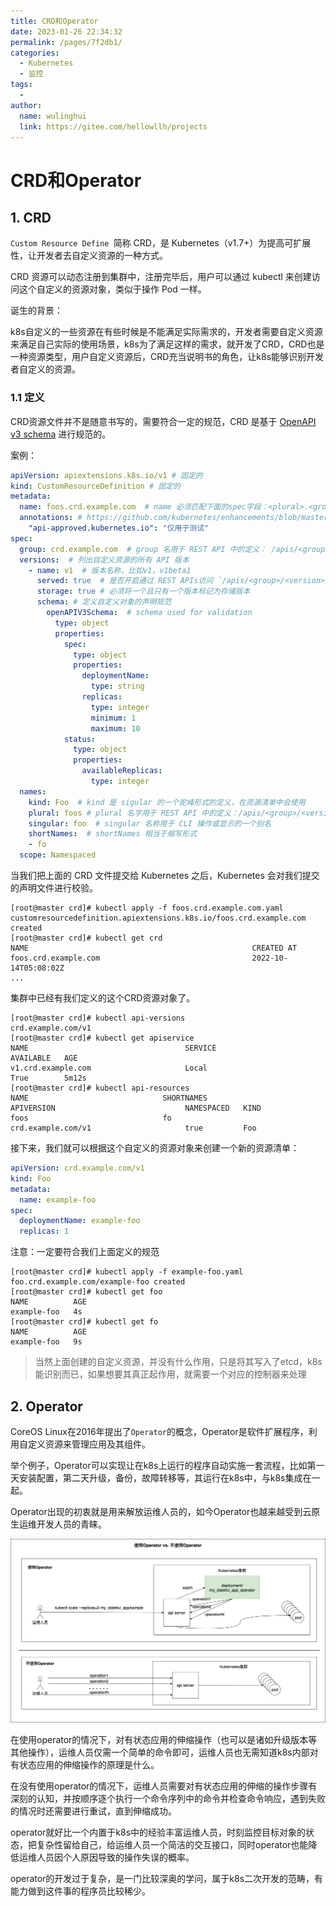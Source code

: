```yaml
---
title: CRD和Operator
date: 2023-01-26 22:34:32
permalink: /pages/7f2db1/
categories:
  - Kubernetes
  - 监控
tags:
  - 
author: 
  name: wulinghui
  link: https://gitee.com/hellowllh/projects
---
```

# CRD和Operator

## 1. CRD

`Custom Resource Define `简称 CRD，是 Kubernetes（v1.7+）为提高可扩展性，让开发者去自定义资源的一种方式。

CRD 资源可以动态注册到集群中，注册完毕后，用户可以通过 kubectl 来创建访问这个自定义的资源对象，类似于操作 Pod 一样。

诞生的背景：

k8s自定义的一些资源在有些时候是不能满足实际需求的，开发者需要自定义资源来满足自己实际的使用场景，k8s为了满足这样的需求，就开发了CRD，CRD也是一种资源类型，用户自定义资源后，CRD充当说明书的角色，让k8s能够识别开发者自定义的资源。

### 1.1 定义

CRD资源文件并不是随意书写的，需要符合一定的规范，CRD 是基于 [OpenAPI v3 schema](https://github.com/OAI/OpenAPI-Specification/blob/master/versions/3.0.0.md#schemaObject) 进行规范的。

案例：

~~~yaml
apiVersion: apiextensions.k8s.io/v1 # 固定的
kind: CustomResourceDefinition # 固定的
metadata:
  name: foos.crd.example.com  # name 必须匹配下面的spec字段：<plural>.<group>  
  annotations: # https://github.com/kubernetes/enhancements/blob/master/keps/sig-api-machinery/2337-k8s.io-group-protection/README.md
    "api-approved.kubernetes.io": "仅用于测试"
spec:
  group: crd.example.com  # group 名用于 REST API 中的定义： /apis/<group>/<version>
  versions:  # 列出自定义资源的所有 API 版本
    - name: v1  # 版本名称，比如v1，v1beta1
      served: true  # 是否开启通过 REST APIs访问 `/apis/<group>/<version>/...`
      storage: true # 必须将一个且只有一个版本标记为存储版本
      schema: # 定义自定义对象的声明规范
        openAPIV3Schema:  # schema used for validation
          type: object
          properties:
            spec:
              type: object
              properties:
                deploymentName:
                  type: string
                replicas:
                  type: integer
                  minimum: 1
                  maximum: 10
            status:
              type: object
              properties:
                availableReplicas:
                  type: integer
  names:
    kind: Foo  # kind 是 sigular 的一个驼峰形式的定义，在资源清单中会使用
    plural: foos # plural 名字用于 REST API 中的定义：/apis/<group>/<version>/<plural> 
    singular: foo  # singular 名称用于 CLI 操作或显示的一个别名   
    shortNames:  # shortNames 相当于缩写形式    
    - fo
  scope: Namespaced

~~~

当我们把上面的 CRD 文件提交给 Kubernetes 之后，Kubernetes 会对我们提交的声明文件进行校验。

~~~shell
[root@master crd]# kubectl apply -f foos.crd.example.com.yaml 
customresourcedefinition.apiextensions.k8s.io/foos.crd.example.com created
[root@master crd]# kubectl get crd 
NAME                                                  CREATED AT
foos.crd.example.com                                  2022-10-14T05:08:02Z
...
~~~

集群中已经有我们定义的这个CRD资源对象了。

~~~shell
[root@master crd]# kubectl api-versions
crd.example.com/v1
[root@master crd]# kubectl get apiservice
NAME                                   SERVICE                       AVAILABLE   AGE
v1.crd.example.com                     Local                         True        5m12s
[root@master crd]# kubectl api-resources
NAME                              SHORTNAMES                                      APIVERSION                             NAMESPACED   KIND
foos                              fo                                              crd.example.com/v1                     true         Foo
~~~

接下来，我们就可以根据这个自定义的资源对象来创建一个新的资源清单：

~~~yaml
apiVersion: crd.example.com/v1
kind: Foo
metadata:
  name: example-foo
spec:
  deploymentName: example-foo
  replicas: 1
~~~

注意：一定要符合我们上面定义的规范

~~~shell
[root@master crd]# kubectl apply -f example-foo.yaml 
foo.crd.example.com/example-foo created
[root@master crd]# kubectl get foo
NAME          AGE
example-foo   4s
[root@master crd]# kubectl get fo
NAME          AGE
example-foo   9s
~~~

> 当然上面创建的自定义资源，并没有什么作用，只是将其写入了etcd，k8s能识别而已，如果想要其真正起作用，就需要一个对应的控制器来处理

## 2. Operator

CoreOS Linux在2016年提出了`Operator`的概念，Operator是软件扩展程序，利用自定义资源来管理应用及其组件。

举个例子，Operator可以实现让在k8s上运行的程序自动实施一套流程，比如第一天安装配置，第二天升级，备份，故障转移等，其运行在k8s中，与k8s集成在一起。

Operator出现的初衷就是用来解放运维人员的，如今Operator也越来越受到云原生运维开发人员的青睐。

![img](img/developing-kubernetes-operators-in-go-part1-2.png)

在使用operator的情况下，对有状态应用的伸缩操作（也可以是诸如升级版本等其他操作），运维人员仅需一个简单的命令即可，运维人员也无需知道k8s内部对有状态应用的伸缩操作的原理是什么。

在没有使用operator的情况下，运维人员需要对有状态应用的伸缩的操作步骤有深刻的认知，并按顺序逐个执行一个命令序列中的命令并检查命令响应，遇到失败的情况时还需要进行重试，直到伸缩成功。

operator就好比一个内置于k8s中的经验丰富运维人员，时刻监控目标对象的状态，把复杂性留给自己，给运维人员一个简洁的交互接口，同时operator也能降低运维人员因个人原因导致的操作失误的概率。

operator的开发过于复杂，是一门比较深奥的学问，属于k8s二次开发的范畴，有能力做到这件事的程序员比较稀少。

